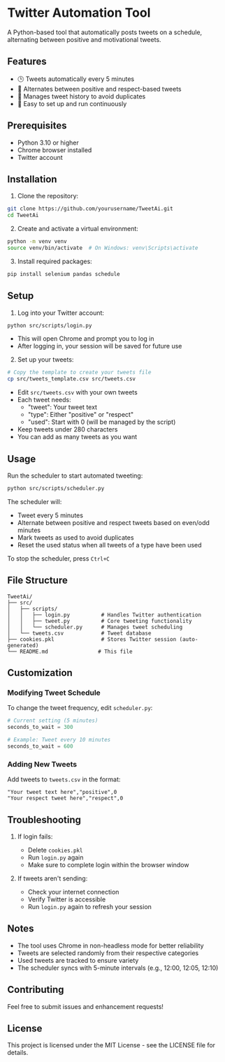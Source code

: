 # Twitter Automation Tool

A Python-based tool that automatically posts tweets on a schedule, alternating between positive and motivational tweets.

## Features

- 🕒 Tweets automatically every 5 minutes
- 🔄 Alternates between positive and respect-based tweets
- 📝 Manages tweet history to avoid duplicates
- 🔌 Easy to set up and run continuously

## Prerequisites

- Python 3.10 or higher
- Chrome browser installed
- Twitter account

## Installation

1. Clone the repository:
```bash
git clone https://github.com/yourusername/TweetAi.git
cd TweetAi
```

2. Create and activate a virtual environment:
```bash
python -m venv venv
source venv/bin/activate  # On Windows: venv\Scripts\activate
```

3. Install required packages:
```bash
pip install selenium pandas schedule
```

## Setup

1. Log into your Twitter account:
```bash
python src/scripts/login.py
```
- This will open Chrome and prompt you to log in
- After logging in, your session will be saved for future use

2. Set up your tweets:
```bash
# Copy the template to create your tweets file
cp src/tweets_template.csv src/tweets.csv
```
- Edit `src/tweets.csv` with your own tweets
- Each tweet needs:
  * "tweet": Your tweet text
  * "type": Either "positive" or "respect"
  * "used": Start with 0 (will be managed by the script)
- Keep tweets under 280 characters
- You can add as many tweets as you want

## Usage

Run the scheduler to start automated tweeting:
```bash
python src/scripts/scheduler.py
```

The scheduler will:
- Tweet every 5 minutes
- Alternate between positive and respect tweets based on even/odd minutes
- Mark tweets as used to avoid duplicates
- Reset the used status when all tweets of a type have been used

To stop the scheduler, press `Ctrl+C`

## File Structure

```
TweetAi/
├── src/
│   ├── scripts/
│   │   ├── login.py          # Handles Twitter authentication
│   │   ├── tweet.py          # Core tweeting functionality
│   │   └── scheduler.py      # Manages tweet scheduling
│   └── tweets.csv            # Tweet database
├── cookies.pkl               # Stores Twitter session (auto-generated)
└── README.md                # This file
```

## Customization

### Modifying Tweet Schedule
To change the tweet frequency, edit `scheduler.py`:
```python
# Current setting (5 minutes)
seconds_to_wait = 300

# Example: Tweet every 10 minutes
seconds_to_wait = 600
```

### Adding New Tweets
Add tweets to `tweets.csv` in the format:
```csv
"Your tweet text here","positive",0
"Your respect tweet here","respect",0
```

## Troubleshooting

1. If login fails:
   - Delete `cookies.pkl`
   - Run `login.py` again
   - Make sure to complete login within the browser window

2. If tweets aren't sending:
   - Check your internet connection
   - Verify Twitter is accessible
   - Run `login.py` again to refresh your session

## Notes

- The tool uses Chrome in non-headless mode for better reliability
- Tweets are selected randomly from their respective categories
- Used tweets are tracked to ensure variety
- The scheduler syncs with 5-minute intervals (e.g., 12:00, 12:05, 12:10)

## Contributing

Feel free to submit issues and enhancement requests!

## License

This project is licensed under the MIT License - see the LICENSE file for details.
